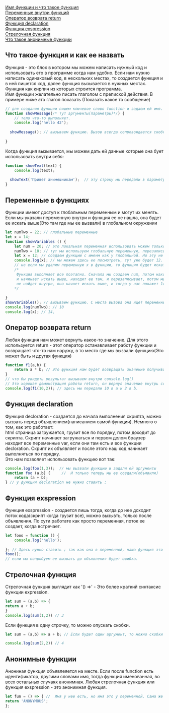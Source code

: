 [Имя функции и что такое функция](#functions)<br>
[Переменные внутри функций](#variables)<br>
[Оператор возврата return](#return)<br>
[Функция declaration](#decloration)<br>
[Функция exspression](#exspression)<br>
[Стрелочная функция](#arr)<br>
[Что такое анонимные функции](#anonim)<br>

## <a name='functions'> Что такое функция и как ее назвать </a> ##
Функция - это блок в котором мы можем написать нужный код и использовать его в программе когда нам удобно. Если нам нужно написать одинаковый код, в нескольких местах,
то создается функция и в ней пишется код, далее функция вызывается в нужных местах. Функция как кирпич из которых строится программа.<br>
Имя функции желательно писать глаголом с препиской действия. В примере ниже это глагол показать (Показать какое то сообщение)
```JavaScript
// для создания функции пишем ключевое слово function и задаем ей имя.
function showMessage(/* тут аргументы(параметры)*/) { 
    // тело что-то выполняет.
    console.log('hello 42');
  
  showMessage(); // вызываем функцию. Вызов всегда сопровождается скобками.
  
}
```
Когда функция вызывается, мы можем дать  ей данные которые она бует использовать внутри себя:
```javaScript
function showText(text) {
    console.log(text);
    
  showText('Привет анимешникам');  // эту строку мы передали в параметр(аргумент) text. Аргументов передать можно сколько угодно, через запятую.
}
```
## <a name='variables'> Переменные в функциях </a> ##
Функции имеют доступ к глобальным переменным и могут их менять. Если мы указали переменную внутри и функция ее не нашла, она будет ее искать выше(Это там где мы ее вызвали) в глобальном окружении
```javaScript
let numTwo = 22; // глобальные переменные
let x = 14; 
function showVariables () {
    let num = 20; // это локальная переменная использовать можем только внутри функции
    numTwo = 10; // тут мы используем глобальную переменную, перезаписываем ее.
    let x = 12; // создаем функцию с именм как у глобальной. Но эту не видно! она локальная в функции.
    console.log(x); // мы можем здесь ее посмотреть, тут уже будет 12.
    // но если мы удалим переменную x в функции, то функция будет искать такую переменную выше.
    /* 
     Функция выполняет все поэтапно. Сначала мы создаем num, потом находим numTwo и функция начинает ее искать внутри, она не находит 
     и начинает искать выше, находит ее там, и перезаписывает, потом мы создаем x и обращаемся к ней в console.log, и вот если x она
     не найдет внутри, она начнет искать выше, и тогда у нас покажет 14.
    */ 
   
}
showVariables(); // вызываем функцию. С места вызова она ищет переменные над собой.
console.log(numTwo); // 10
console.log(x); // 14, 
```
## <a name='return'> Оператор возврата return </a> ##
Любая функция нам может вернуть какое-то значение.
Для этого используется return - этот оператор останавливает работу функции и возвращает что-то нам наружу, в то место где мы вызвали функцию(Это может быть и другая функция)
```javaScript
function f1(a,b) { 
    return a * b; // Это функция нам будет возвращать значение получившееся в результате a * b
}
// что бы увидеть результат вызываем внутри console.log()
// Это хорошая демонстрация работы return, он вернул значение внутрь console.log(), так как в нем мы вызвали нашу функцию
console.log(f1(10,2)); // здесь мы передали 10 в a и 2 в b.
```
                                             

## <a name='decloration'> Функция declaration </a> ##
Функция decloration - создается до начала выполнения скрипта, можно вызвать перед объявлением(написанием самой функции). Немного о том, как это работает:<br>
html страница загружается, грузит все по порядку, потом доходит до скрипта. Скрипт начинает загружаться и первом делом браузер находит все переменные var, если они там есть и все функции decloration. Скрипт их объявляет и после этого наш код начинает выполняться по порядку.<br>
Это нам позволяет использовать функцию вот так:
```javaScript
console.log(foo(1,3));  // мы вызвали функцию и задали ей аргументы
function foo (a,b) {     //  И только теперь мы ее создали(объявили)   
    return (a + b);
} // у функции decloration не нужно ставить ;
```

## <a name='exspression'> Функция exspression </a> ##
Функция exspression - создается лишь тогда, когда до нее доходит поток кода(скрипт когда грузит все), можно вызывть, только после объявления. По сути работате как просто переменная, поток ее создает, когда встречает.
```javaScript
let fooo = function () {
    console.log('hello');
    
}; // Здесь нужно ставить ; так как она в переменной, наша функция это внутреннее состояние нашей переменной.
fooo();
// если мы попробуем ее вызвать до объявления будет ошибка.
```


## <a name='arr'> Стрелочная функция </a> ##
Стрелочная функция выглядит как '() =>' - Это более краткий синтаксис функции expression.<br>
```javaScript
let sum = (a,b) => {
return a + b;
}
console.log(sum(1,2)) // 3
```
Если функция в одну строчку, то можно опускать скобки.
```javaScript
let sum = (a,b) => a + b; // Если будет один аргумент, то можно скобки убрать. a => a + b;

console.log(sum(2,2)) // 4
```
## <a name='anonim'> Анонимные функции </a> ##
Анониная функция объявлеяется на месте. Если после function есть идентификатор, другими словами имя, тогда функция именованная, во всех остальных случаях анонимная.
Любая стрелочная функция или функция exspression - это анонимная функция.
```javaScript
let fun = () => { //  Имя у нее есть, но имя это у переменной. Сама же фукнция без имени.
return 'ANONYMOUS';
};
```
